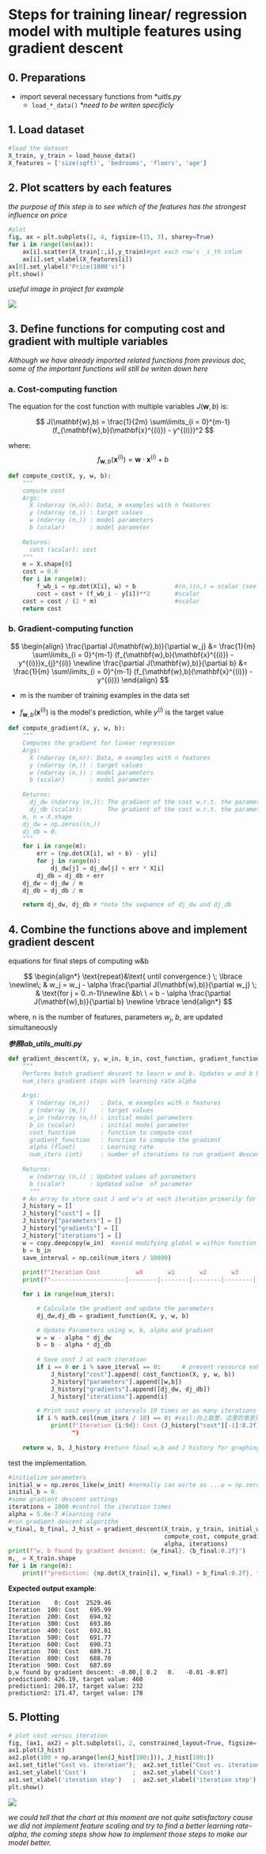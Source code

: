 #  **Steps for training linear/ regression model with multiple features using gradient descent** 
## 0. Preparations
+ import several necessary functions from **uitls.py*
    + `load_*_data()`  _*need to be writen specificly_


## 1. Load dataset
```python
#load the dataset
X_train, y_train = load_house_data()
X_features = ['size(sqft)', 'bedrooms', 'floors', 'age']
```

## 2. Plot scatters by each features
*the purpose of this step is to see which of the features has the strongest influence on price*

```python
#plot
fig, ax = plt.subplots(1, 4, figsize=(15, 3), sharey=True)
for i in range(len(ax)):
    ax[i].scatter(X_train[:,i],y_train)#get each row's _i_th colum 
    ax[i].set_xlabel(X_features[i])
ax[0].set_ylabel("Price(1000's)")
plt.show()
```
_useful image in project for example_

![](https://cdn.jsdelivr.net/gh/kiu795/pic@main/img/exerciseL03_output.png)


## 3. Define functions for computing cost and gradient with multiple variables 
*Although we have already imported related functions from previous doc, some of the important functions will still be writen down here*

### a. Cost-computing function 
The equation for the cost function with multiple variables $J(\mathbf{w},b)$ is:

$$
J(\mathbf{w},b) = \frac{1}{2m} \sum\limits_{i = 0}^{m-1} (f_{\mathbf{w},b}(\mathbf{x}^{(i)}) - y^{(i)})^2 
$$

where:
$$
f_{\mathbf{w},b}(\mathbf{x}^{(i)}) = \mathbf{w} \cdot \mathbf{x}^{(i)} + b
$$

```python
def compute_cost(X, y, w, b): 
    """
    compute cost
    Args:
      X (ndarray (m,n)): Data, m examples with n features
      y (ndarray (m,)) : target values
      w (ndarray (n,)) : model parameters  
      b (scalar)       : model parameter
      
    Returns:
      cost (scalar): cost
    """
    m = X.shape[0]
    cost = 0.0
    for i in range(m):                                
        f_wb_i = np.dot(X[i], w) + b           #(n,)(n,) = scalar (see np.dot)
        cost = cost + (f_wb_i - y[i])**2       #scalar
    cost = cost / (2 * m)                      #scalar    
    return cost
```

### b. Gradient-computing function

$$
\begin{align}
\frac{\partial J(\mathbf{w},b)}{\partial w_j}  &= \frac{1}{m} \sum\limits_{i = 0}^{m-1} (f_{\mathbf{w},b}(\mathbf{x}^{(i)}) - y^{(i)})x_{j}^{(i)} \newline
\frac{\partial J(\mathbf{w},b)}{\partial b}  &= \frac{1}{m} \sum\limits_{i = 0}^{m-1} (f_{\mathbf{w},b}(\mathbf{x}^{(i)}) - y^{(i)})
\end{align}
$$

* m is the number of training examples in the data set

* $f_{\mathbf{w},b}(\mathbf{x}^{(i)})$ is the model's prediction, while $y^{(i)}$ is the target value
```python
def compute_gradient(X, y, w, b):
    """
    Computes the gradient for linear regression 
    Args:
      X (ndarray (m,n)): Data, m examples with n features
      y (ndarray (m,)) : target values
      w (ndarray (n,)) : model parameters  
      b (scalar)       : model parameter
      
    Returns:
      dj_dw (ndarray (n,)): The gradient of the cost w.r.t. the parameters w. 
      dj_db (scalar):       The gradient of the cost w.r.t. the parameter b. 
    m, n = X.shape
    dj_dw = np.zeros((n,))
    dj_db = 0.
    """
    for i in range(m):
        err = (np.dot(X[i], w) + b) - y[i]
        for j in range(n):
            dj_dw[j] = dj_dw[j] + err * X[i]
        dj_db = dj_db + err
    dj_dw = dj_dw / m
    dj_db = dj_db / m

    return dj_dw, dj_db # *note the sequence of dj_dw and dj_db
```

## 4. Combine the functions above and implement gradient descent
equations for final steps of computing w&b

$$
\begin{align*} \text{repeat}&\text{ until convergence:} \; \lbrace \newline\;
& w_j = w_j -  \alpha \frac{\partial J(\mathbf{w},b)}{\partial w_j}  \; & \text{for j = 0..n-1}\newline
&b\ \ = b -  \alpha \frac{\partial J(\mathbf{w},b)}{\partial b}  \newline \rbrace
\end{align*}
$$

where, n is the number of features, parameters $w_j$,  $b$, are updated simultaneously

***参照lab_utils_multi.py***

```python
def gradient_descent(X, y, w_in, b_in, cost_function, gradient_function, alpha, num_iters): 
    """
    Performs batch gradient descent to learn w and b. Updates w and b by taking 
    num_iters gradient steps with learning rate alpha
    
    Args:
      X (ndarray (m,n))   : Data, m examples with n features
      y (ndarray (m,))    : target values
      w_in (ndarray (n,)) : initial model parameters  
      b_in (scalar)       : initial model parameter
      cost_function       : function to compute cost
      gradient_function   : function to compute the gradient
      alpha (float)       : Learning rate
      num_iters (int)     : number of iterations to run gradient descent
      
    Returns:
      w (ndarray (n,)) : Updated values of parameters 
      b (scalar)       : Updated value  of parameter 
      """
    # An array to store cost J and w's at each iteration primarily for graphing later
    J_history = []
    J_history["cost"] = []
    J_history["parameters"] = []
    J_history["gradients"] = []
    J_history["iterations"] = []
    w = copy.deepcopy(w_in)  #avoid modifying global w within function
    b = b_in
    save_interval = np.ceil(num_iters / 10000)
    
    print(f"Iteration Cost          w0       w1       w2       w3       b       djdw0    djdw1    djdw2    djdw3    djdb  ")
    print(f"---------------------|--------|--------|--------|--------|--------|--------|--------|--------|--------|--------|")

    for i in range(num_iters):

        # Calculate the gradient and update the parameters
        dj_dw,dj_db = gradient_function(X, y, w, b)

        # Update Parameters using w, b, alpha and gradient
        w = w - alpha * dj_dw
        b = b - alpha * dj_db
      
        # Save cost J at each iteration
        if i == 0 or i % save_iterval == 0:      # prevent resource exhaustion 
            J_history["cost"].append( cost_function(X, y, w, b))
            J_history["parameters"].append([w,b])
            J_history["gradients"].append([dj_dw, dj_db])
            J_history["iterations"].append(i)

        # Print cost every at intervals 10 times or as many iterations if < 10
        if i % math.ceil(num_iters / 10) == 0: #ceil:向上取整，这里的意思是每到总数的十分之一次迭代就进行一次输出
            print(f"Iteration {i:9d}: Cost {J_history["cost"][-1]:8.2f} 
                  ")
        
    return w, b, J_history #return final w,b and J history for graphing
```
test the implementation.
```python
#initialize parameters
initial_w = np.zeros_like(w_init) #normally can wirte as ...w = np.zeros(X.shape[1])
initial_b = 0.
#some gradient descent settings
iterations = 1000 #control the iteration times
alpha = 5.0e-7 #learning rate
#run gradient descent algorithm
w_final, b_final, J_hist = gradient_descent(X_train, y_train, initial_w, initial_b,
                                            compute_cost, compute_gradient,
                                            alpha, iterations)
print(f"w, b found by gradient descent: {w_final}, {b_final:0.2f}")
m,_ = X_train.shape
for i in range(m):
    print(f"prediction: {np.dot(X_train[i], w_final) + b_final:0.2f}, target value: {y_train[i]}")
```
**Expected output example**:
```
Iteration    0: Cost  2529.46   
Iteration  100: Cost   695.99   
Iteration  200: Cost   694.92   
Iteration  300: Cost   693.86   
Iteration  400: Cost   692.81   
Iteration  500: Cost   691.77   
Iteration  600: Cost   690.73   
Iteration  700: Cost   689.71   
Iteration  800: Cost   688.70   
Iteration  900: Cost   687.69   
b,w found by gradient descent: -0.00,[ 0.2   0.   -0.01 -0.07]
prediction0: 426.19, target value: 460
prediction1: 286.17, target value: 232
prediction2: 171.47, target value: 178
```
## 5. Plotting
```python
# plot cost versus iteration  
fig, (ax1, ax2) = plt.subplots(1, 2, constrained_layout=True, figsize=(12, 4))#1行2列排布;constrained_layout是防止生成的图像交叠
ax1.plot(J_hist)
ax2.plot(100 + np.arange(len(J_hist[100:])), J_hist[100:])
ax1.set_title("Cost vs. iteration");  ax2.set_title("Cost vs. iteration (tail)")
ax1.set_ylabel('Cost')             ;  ax2.set_ylabel('Cost') 
ax1.set_xlabel('iteration step')   ;  ax2.set_xlabel('iteration step') 
plt.show()
```
![](https://cdn.jsdelivr.net/gh/kiu795/pic@main/img/a70252a6-322a-47ea-8d4f-29a72c0f4f71.png)

*we could tell that the chart at this moment are not quite satisfactory cause we did not implement feature scaling and try to find a better learning rate-alpha, the coming steps show how to implement those steps to make our model better.*

